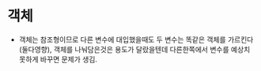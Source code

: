 # 객체

- 객체는 참조형이므로  다른 변수에 대입했을때도 두 변수는 똑같은 객체를 가르킨다(둘다영향), 객체를 나눠담은것은 용도가 달랐을텐데  다른한쪽에서 변수를 예상치 못하게 바꾸면 문제가 생김. 

